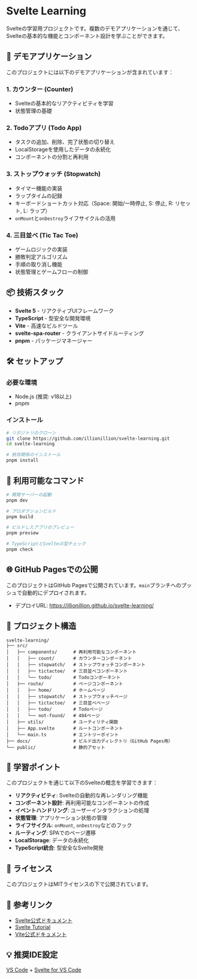 # Svelte Learning

Svelteの学習用プロジェクトです。複数のデモアプリケーションを通じて、Svelteの基本的な機能とコンポーネント設計を学ぶことができます。

## 🚀 デモアプリケーション

このプロジェクトには以下のデモアプリケーションが含まれています：

### 1. カウンター (Counter)
- Svelteの基本的なリアクティビティを学習
- 状態管理の基礎

### 2. Todoアプリ (Todo App)
- タスクの追加、削除、完了状態の切り替え
- LocalStorageを使用したデータの永続化
- コンポーネントの分割と再利用

### 3. ストップウォッチ (Stopwatch)
- タイマー機能の実装
- ラップタイムの記録
- キーボードショートカット対応（Space: 開始/一時停止, S: 停止, R: リセット, L: ラップ）
- `onMount`と`onDestroy`ライフサイクルの活用

### 4. 三目並べ (Tic Tac Toe)
- ゲームロジックの実装
- 勝敗判定アルゴリズム
- 手順の取り消し機能
- 状態管理とゲームフローの制御

## 📦 技術スタック

- **Svelte 5** - リアクティブUIフレームワーク
- **TypeScript** - 型安全な開発環境
- **Vite** - 高速なビルドツール
- **svelte-spa-router** - クライアントサイドルーティング
- **pnpm** - パッケージマネージャー

## 🛠️ セットアップ

### 必要な環境

- Node.js (推奨: v18以上)
- pnpm

### インストール

```bash
# リポジトリのクローン
git clone https://github.com/illionillion/svelte-learning.git
cd svelte-learning

# 依存関係のインストール
pnpm install
```

## 📝 利用可能なコマンド

```bash
# 開発サーバーの起動
pnpm dev

# プロダクションビルド
pnpm build

# ビルドしたアプリのプレビュー
pnpm preview

# TypeScriptとSvelteの型チェック
pnpm check
```

## 🌐 GitHub Pagesでの公開

このプロジェクトはGitHub Pagesで公開されています。`main`ブランチへのプッシュで自動的にデプロイされます。

- デプロイURL: https://illionillion.github.io/svelte-learning/

## 📁 プロジェクト構造

```
svelte-learning/
├── src/
│   ├── components/      # 再利用可能なコンポーネント
│   │   ├── count/       # カウンターコンポーネント
│   │   ├── stopwatch/   # ストップウォッチコンポーネント
│   │   ├── tictactoe/   # 三目並べコンポーネント
│   │   └── todo/        # Todoコンポーネント
│   ├── route/           # ページコンポーネント
│   │   ├── home/        # ホームページ
│   │   ├── stopwatch/   # ストップウォッチページ
│   │   ├── tictactoe/   # 三目並べページ
│   │   ├── todo/        # Todoページ
│   │   └── not-found/   # 404ページ
│   ├── utils/           # ユーティリティ関数
│   ├── App.svelte       # ルートコンポーネント
│   └── main.ts          # エントリーポイント
├── docs/                # ビルド出力ディレクトリ（GitHub Pages用）
└── public/              # 静的アセット
```

## 🎯 学習ポイント

このプロジェクトを通じて以下のSvelteの概念を学習できます：

- **リアクティビティ**: Svelteの自動的な再レンダリング機能
- **コンポーネント設計**: 再利用可能なコンポーネントの作成
- **イベントハンドリング**: ユーザーインタラクションの処理
- **状態管理**: アプリケーション状態の管理
- **ライフサイクル**: `onMount`, `onDestroy`などのフック
- **ルーティング**: SPAでのページ遷移
- **LocalStorage**: データの永続化
- **TypeScript統合**: 型安全なSvelte開発

## 📄 ライセンス

このプロジェクトはMITライセンスの下で公開されています。

## 🔗 参考リンク

- [Svelte公式ドキュメント](https://svelte.jp/)
- [Svelte Tutorial](https://learn.svelte.jp/)
- [Vite公式ドキュメント](https://ja.vitejs.dev/)

## 💡 推奨IDE設定

[VS Code](https://code.visualstudio.com/) + [Svelte for VS Code](https://marketplace.visualstudio.com/items?itemName=svelte.svelte-vscode)
